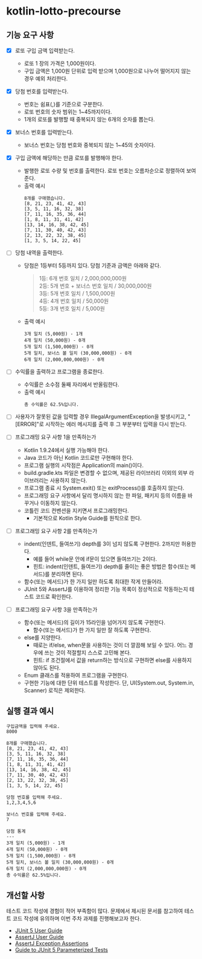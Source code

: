 # kotlin-lotto-precourse

## 기능 요구 사항

- [x] 로또 구입 금액 입력받는다.
    - 로또 1 장의 가격은 1,000원이다.
    - 구입 금액은 1,000원 단위로 입력 받으며 1,000원으로 나누어 떨어지지 않는 경우 예외 처리한다.
- [x] 당첨 번호를 입력받는다.
    - 번호는 쉼표(,)를 기준으로 구분한다.
    - 로또 번호의 숫자 범위는 1~45까지이다.
    - 1개의 로또를 발행할 때 중복되지 않는 6개의 숫자를 뽑는다.
- [x] 보너스 번호를 입력받는다.
    - 보너스 번호는 당첨 번호와 중복되지 않는 1~45의 숫자이다.
- [x] 구입 금액에 해당하는 만큼 로또를 발행해야 한다.
    - 발행한 로또 수량 및 번호를 출력한다. 로또 번호는 오름차순으로 정렬하여 보여준다.
    - 출력 예시
      ```shell
      8개를 구매했습니다.
      [8, 21, 23, 41, 42, 43]
      [3, 5, 11, 16, 32, 38]
      [7, 11, 16, 35, 36, 44]
      [1, 8, 11, 31, 41, 42]
      [13, 14, 16, 38, 42, 45]
      [7, 11, 30, 40, 42, 43]
      [2, 13, 22, 32, 38, 45]
      [1, 3, 5, 14, 22, 45]
      ```
- [ ] 당첨 내역을 출력한다.
    - 당첨은 1등부터 5등까지 있다. 당첨 기준과 금액은 아래와 같다.
      > 1등: 6개 번호 일치 / 2,000,000,000원   
      2등: 5개 번호 + 보너스 번호 일치 / 30,000,000원     
      3등: 5개 번호 일치 / 1,500,000원   
      4등: 4개 번호 일치 / 50,000원   
      5등: 3개 번호 일치 / 5,000원
    - 출력 예시
      ```shell
      3개 일치 (5,000원) - 1개
      4개 일치 (50,000원) - 0개
      5개 일치 (1,500,000원) - 0개
      5개 일치, 보너스 볼 일치 (30,000,000원) - 0개
      6개 일치 (2,000,000,000원) - 0개
      ```
- [ ] 수익률을 출력하고 프로그램을 종료한다.
    - 수익률은 소수점 둘째 자리에서 반올림한다.
    - 출력 예시
      ```shell
      총 수익률은 62.5%입니다.
      ```
- [ ] 사용자가 잘못된 값을 입력할 경우 IllegalArgumentException을 발생시키고, "[ERROR]"로 시작하는 에러 메시지를 출력 후 그 부분부터 입력을 다시 받는다.


- [ ] 프로그래밍 요구 사항 1을 만족하는가
    - Kotlin 1.9.24에서 실행 가능해야 한다.
    - Java 코드가 아닌 Kotlin 코드로만 구현해야 한다.
    - 프로그램 실행의 시작점은 Application의 main()이다.
    - build.gradle.kts 파일은 변경할 수 없으며, 제공된 라이브러리 이외의 외부 라이브러리는 사용하지 않는다.
    - 프로그램 종료 시 System.exit() 또는 exitProcess()를 호출하지 않는다.
    - 프로그래밍 요구 사항에서 달리 명시하지 않는 한 파일, 패키지 등의 이름을 바꾸거나 이동하지 않는다.
    - 코틀린 코드 컨벤션을 지키면서 프로그래밍한다.
        - 기본적으로 Kotlin Style Guide를 원칙으로 한다.


- [ ] 프로그래밍 요구 사항 2를 만족하는가
    - indent(인덴트, 들여쓰기) depth를 3이 넘지 않도록 구현한다. 2까지만 허용한다.
        - 예를 들어 while문 안에 if문이 있으면 들여쓰기는 2이다.
        - 힌트: indent(인덴트, 들여쓰기) depth를 줄이는 좋은 방법은 함수(또는 메서드)를 분리하면 된다.
    - 함수(또는 메서드)가 한 가지 일만 하도록 최대한 작게 만들어라.
    - JUnit 5와 AssertJ를 이용하여 정리한 기능 목록이 정상적으로 작동하는지 테스트 코드로 확인한다.


- [ ] 프로그래밍 요구 사항 3을 만족하는가
    - 함수(또는 메서드)의 길이가 15라인을 넘어가지 않도록 구현한다.
        - 함수(또는 메서드)가 한 가지 일만 잘 하도록 구현한다.
    - else를 지양한다.
        - 때로는 if/else, when문을 사용하는 것이 더 깔끔해 보일 수 있다. 어느 경우에 쓰는 것이 적절할지 스스로 고민해 본다.
        - 힌트: if 조건절에서 값을 return하는 방식으로 구현하면 else를 사용하지 않아도 된다.
    - Enum 클래스를 적용하여 프로그램을 구현한다.
    - 구현한 기능에 대한 단위 테스트를 작성한다. 단, UI(System.out, System.in, Scanner) 로직은 제외한다.

## 실행 결과 예시

```shell
구입금액을 입력해 주세요.
8000

8개를 구매했습니다.
[8, 21, 23, 41, 42, 43] 
[3, 5, 11, 16, 32, 38] 
[7, 11, 16, 35, 36, 44] 
[1, 8, 11, 31, 41, 42] 
[13, 14, 16, 38, 42, 45] 
[7, 11, 30, 40, 42, 43] 
[2, 13, 22, 32, 38, 45] 
[1, 3, 5, 14, 22, 45]

당첨 번호를 입력해 주세요.
1,2,3,4,5,6

보너스 번호를 입력해 주세요.
7

당첨 통계
---
3개 일치 (5,000원) - 1개
4개 일치 (50,000원) - 0개
5개 일치 (1,500,000원) - 0개
5개 일치, 보너스 볼 일치 (30,000,000원) - 0개
6개 일치 (2,000,000,000원) - 0개
총 수익률은 62.5%입니다.
```

## 개선할 사항

테스트 코드 작성에 경험이 적어 부족함이 많다. 문제에서 제시된 문서를 참고하여 테스트 코드 작성에 유의하며 이번 주차 과제를 진행해보고자 한다.

- [JUnit 5 User Guide](https://junit.org/junit5/docs/current/user-guide/)
- [AssertJ User Guide](https://assertj.github.io/doc/)
- [AssertJ Exception Assertions](https://www.baeldung.com/assertj-exception-assertion)
- [Guide to JUnit 5 Parameterized Tests](https://www.baeldung.com/parameterized-tests-junit-5)


